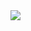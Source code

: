 <img src="https://capsule-render.vercel.app/api?type=waving&color=0:C6FFDD,50:FBD786,100:f7797d&height=300&section=header&text=Welcome!&fontSize=55&fontAlignY=40&animation=twinkling&fontColor=8c6954&desc=Hyegyeong's%20Github&descAlignY=57&descSize=23" />
